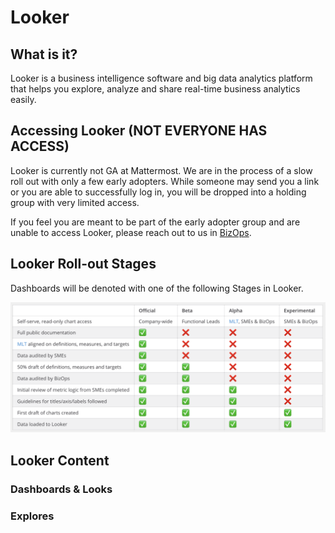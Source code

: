 # Looker

## What is it?

Looker is a business intelligence software and big data analytics platform that helps you explore, analyze and share real-time business analytics easily.

## Accessing Looker \(NOT EVERYONE HAS ACCESS\)

Looker is currently not GA at Mattermost. We are in the process of a slow roll out with only a few early adopters. While someone may send you a link or you are able to successfully log in, you will be dropped into a holding group with very limited access.

If you feel you are meant to be part of the early adopter group and are unable to access Looker, please reach out to us in [BizOps](https://community.mattermost.com/private-core/channels/bizops).

## Looker Roll-out Stages

Dashboards will be denoted with one of the following Stages in Looker.

![](../../../../.gitbook/assets/screen-shot-2020-01-27-at-10.24.30-am.png)

## Looker Content

### Dashboards & Looks



### Explores

#### 



